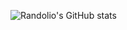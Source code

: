 ![Randolio's GitHub stats](https://github-readme-stats.vercel.app/api?username=randolio&show_icons=true&theme=github_dark)
